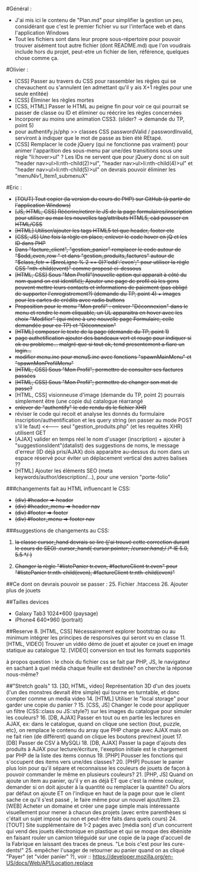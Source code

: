 #Général :
- J'ai mis ici le contenu de "Plan.md" pour simplifier la gestion un peu, considérant que c'est le premier fichier vu sur l'interface web et dans l'application Windows
- Tout les fichiers sont dans leur propre sous-répertoire pour pouvoir trouver aisément tout autre fichier (dont README.md) que l'on voudrais include hors du projet, peut-etre un fichier de lien, référence, quelques chose comme ça. 

#Olivier :
- [CSS] Passer au travers du CSS pour rassembler les règles qui se chevauchent ou s'annulent (en admettant qu'il y ais X+1 règles pour une seule entitée)
- [CSS] Éliminer les règles mortes
- [CSS, HTML] Passer le HTML au peigne fin pour voir ce qui pourrait se passer de classe ou ID et éliminer ou réécrire les règles concernées
- Incorporer au moins une animation CSS3. (slider? -> demande du TP, point 5)
- pour authentify.js/php >> classes CSS passwordValid / passwordInvalid, serviront à indiquer que le mot de passe as bien été REtapé.
- [CSS] Remplacer le code jQuery (qui ne fonctionne pas vraiment) pour animer l'apparition des sous-menu par une/des transitions sous une règle "li:hover>ul" ? Les IDs ne servent que pour jQuery donc si on suit "header nav>ul>li:nth-child(2)>ul",  "header nav>ul>li:nth-child(4)>ul" et "header nav>ul>li:nth-child(5)>ul" on devrais pouvoir éliminer les "<?php echo $MenusID; ?>menuNiv1_Item1_submenuX"

#Eric :
- ~~[TOUT] Tout copier (la version du cours de PHP) sur GitHub (à partir de l'application Windows)~~
- ~~[JS, HTML, CSS] Réécrire/retirer le JS de la page formulaires/inscription pour utiliser au max les nouvelles tag/attributs HTML5, càd pousser en HTML/CSS~~
- ~~[HTML] Utiliser/ajouter les tags HTML5 tel que header, footer etc~~
- ~~[CSS, JS] Une fois la règle en place, enlever le code hover en jQ et les ID dans PHP~~
- ~~Dans "facture_client", "gestion_panier" remplacer le code autour de "$odd_even_row "  et dans "gestion_produits_factures" autour de "$class_fctr = ($nroLigne % 2 == 0)?'odd':'even';" pour utiliser la règle CSS "nth-child(event)" comme proposé ci-dessous~~
- ~~[HTML, CSS] Sous "Mon Profil"(nouvelle option qui apparait à côté du nom quand on est identifié); Ajouter une page de profil où les gens peuvent mettre leurs contacts et informations de paiement (pas obligé de supporter l'enregistrement?) (demande du TP, point 4) + images pour les cartes de crédits avec radio buttons~~
- ~~Proposition pour le menu "Mon profil" : enlever "Déconnexion" dans le menu et rendre le nom cliquable, un UL apparaitra en hover avec les choix "Modifier" (qui mène à une nouvelle page Formulaire, celle demandée pour ce TP) et "Déconnexion"~~
- ~~[HTML] composer le texte de la page (demande du TP, point 1)~~
- ~~page authetification ajouter des bandeaux vert et rouge pour indiquer si ok ou probleme... malgré que si tout ok, tend presentement a fiare un login...~~
- ~~modifier menu.inc pour menuS.inc avec fonctions "spawnMainMenu" et "spawnMonProfilMenu"~~
- ~~[HTML, CSS] Sous "Mon Profil"; permettre de consulter ses factures passées~~
- ~~[HTML, CSS] Sous "Mon Profil"; permettre de changer son mot de passe?~~
- [HTML, CSS] visionneuse d'image  (demande du TP, point 2) pourrais simplement être (une copie du) catalogue réarrangé
- ~~enlever de "authentify" le cde rendu ds le fichier XHR~~
- réviser le code qui recoit et analyse les donnés du formulaire inscription/authentification et les query string (en passer au mode POST s'il le faut) <<--- seul "gestion_produits.php" (et les requêtes XHR) utilisent GET
- [AJAX] valider en temps réel le nom d'usager (inscription) + ajouter à "suggestionsIdent"(datalist) des suggestions de noms, le message d'erreur (ID déjà pris/AJAX) dois apparaitre au-dessus du nom dans un espace réservé pour éviter un déplacement vertical des autres balises ??
- [HTML] Ajouter les éléments SEO (meta keywords/author/description/...), pour une version "porte-folio"

###changements fait au HTML influencant le CSS:
* ~~(div) #header => header~~
* ~~(div) #header_menu => header nav~~
* ~~(div) #footer => footer~~
* ~~(div) #footer_menu => footer nav~~

###suggestions de changements au CSS:
1. ~~la classe cursor_hand devrais se lire (j'ai trouvé cette correction durant le cours de SEO)
.cursor_hand{
	cursor:pointer;
	/*cursor:hand;*/ /* IE 5.0, 5.5 */
}~~

2. ~~Changer la règle "#listePanier tr.even, #factureClient tr.even" pour "#listePanier tr:nth-child(even),  #factureClient tr:nth-child(even)"~~

##Ce dont on devrais pouvoir se passer :
25. Fichier .htaccess
26. Ajouter plus de jouets

##Tailles devices
- Galaxy Tab3 1024*600 (paysage)
- iPhone4 640*960 (portrait)

##Reserve
8. [HTML, CSS] Nécessairement explorer bootstrap ou au minimum intégrer les principes de responsives qui seront vu en classe
11. [HTML, VIDEO] Trouver un vidéo démo de jouet et ajouter ce jouet en image statique au catalogue
12. [VIDEO] conversion en tout les formats supportés


à propos question : le choix du fichier css se fait par PHP, JS, le navigateur en sachant à quel média chaque feuille est destinée? on cherche la réponse nous-même?

##"Stretch goals"
13. [3D, HTML, video] Représentation 3D d'un des jouets (l'un des monstres devrait être simple) qui tourne en turntable, et donc compter comme un media video
14. [HTML] Utiliser le "local storage" pour garder une copie du panier ?
15. [CSS, JS] Changer le code pour appliquer un filtre (CSS::class ou JS::style?) sur les images du catalogue pour simuler les couleurs?
16. [DB, AJAX] Passer en tout ou en partie les lectures en AJAX, ex: dans le catalogue, quand on clique une section {tout, puzzle, etc}, on remplace le contenu du array que PHP charge avec AJAX mais on ne fait rien (de différent) quand on clique les boutons prev/next jouet
17. [DB] Passer de CSV à MySQLi
18. [DB, AJAX] Passer la page d'ajouts des produits à AJAX pour lecture/écriture, l'exeption initiale est le chargement par PHP de la liste des items connus
19. [PHP] Pousser les fonctions qui s'occupent des items vers une/des classes?
20. [PHP] Pousser le panier plus loin pour qu'il sépare et reconnaisse les couleurs de jouets de façon à pouvoir commander le même en plusieurs couleurs?
21. [PHP, JS] Quand on ajoute un item au panier, qu'il y en as déjà ET que c'est la même couleur, demander si on doit ajouter à la quantité ou remplacer la quantité? Ou alors par défaut on ajoute ET on l'indique en haut de la page pour que le client sache ce qu'il s'est passé , le faire même pour un nouvel ajout/item 
23. [WEB] Acheter un domaine et créer une page simple mais intéressante visuellement pour mener à chacun des projets (avec entre parenthèses si c'était un sujet imposé ou non et peut-être faits dans quels cours)
24. [TOUT] Site supplémentaire de 1-2 pages avec [média son] d'un concurrent qui vend des jouets électronique en plastique et qui se moque des ébéniste en faisant rouler un camion téléguidé sur une copie de la page d'accueil de la Fabrique en laissant des traces de pneus. "Le bois c'est pour les cure-dents!"
25. empêcher l'usager de retourner au panier quand on as cliqué "Payer" (et "vider panier" ?), voir :: https://developer.mozilla.org/en-US/docs/Web/API/Location.replace
